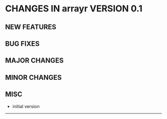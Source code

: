# CHANGES IN arrayr VERSION 0.1

## NEW FEATURES

## BUG FIXES

## MAJOR CHANGES

## MINOR CHANGES

## MISC

- initial version

-----


